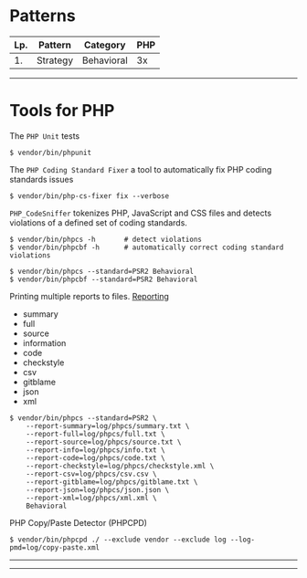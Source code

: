 # Patterns

| Lp. | Pattern | Category | PHP |
| --- | ------- | -------- | --- |
| 1. | Strategy | Behavioral | 3x |

---

# Tools for PHP

The `PHP Unit` tests
```
$ vendor/bin/phpunit
```

The `PHP Coding Standard Fixer` a tool to automatically fix PHP coding standards issues
```
$ vendor/bin/php-cs-fixer fix --verbose 
```

`PHP_CodeSniffer` tokenizes PHP, JavaScript and CSS files
and detects violations of a defined set of coding standards.
``` 
$ vendor/bin/phpcs -h       # detect violations
$ vendor/bin/phpcbf -h      # automatically correct coding standard violations

$ vendor/bin/phpcs --standard=PSR2 Behavioral
$ vendor/bin/phpcbf --standard=PSR2 Behavioral
```

Printing multiple reports to files.
[Reporting](https://github.com/squizlabs/PHP_CodeSniffer/wiki/Reporting)

- summary
- full
- source
- information
- code
- checkstyle
- csv
- gitblame
- json
- xml

```
$ vendor/bin/phpcs --standard=PSR2 \
    --report-summary=log/phpcs/summary.txt \
    --report-full=log/phpcs/full.txt \
    --report-source=log/phpcs/source.txt \
    --report-info=log/phpcs/info.txt \
    --report-code=log/phpcs/code.txt \
    --report-checkstyle=log/phpcs/checkstyle.xml \
    --report-csv=log/phpcs/csv.csv \
    --report-gitblame=log/phpcs/gitblame.txt \
    --report-json=log/phpcs/json.json \
    --report-xml=log/phpcs/xml.xml \
    Behavioral

```

PHP Copy/Paste Detector (PHPCPD)

```
$ vendor/bin/phpcpd ./ --exclude vendor --exclude log --log-pmd=log/copy-paste.xml 
```

---





---
